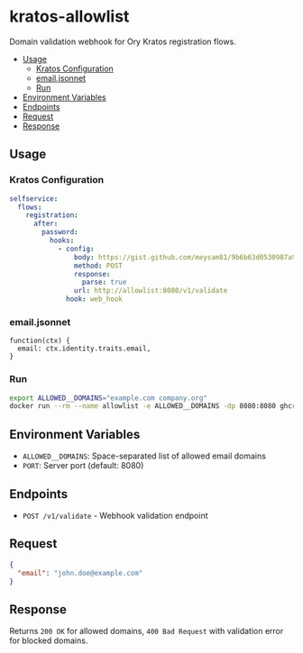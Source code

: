 # kratos-allowlist

Domain validation webhook for Ory Kratos registration flows.

<!-- START doctoc generated TOC please keep comment here to allow auto update -->
<!-- DON'T EDIT THIS SECTION, INSTEAD RE-RUN doctoc TO UPDATE -->

- [Usage](#usage)
  - [Kratos Configuration](#kratos-configuration)
  - [email.jsonnet](#emailjsonnet)
  - [Run](#run)
- [Environment Variables](#environment-variables)
- [Endpoints](#endpoints)
- [Request](#request)
- [Response](#response)

<!-- END doctoc generated TOC please keep comment here to allow auto update -->

## Usage

### Kratos Configuration

```yaml
selfservice:
  flows:
    registration:
      after:
        password:
          hooks:
            - config:
                body: https://gist.github.com/meysam81/9b6b63d0530987a9236d43d21cbec713/raw/513535c2c30eade74537d85d757edd4c1fc18b73/email.jsonnet
                method: POST
                response:
                  parse: true
                url: http://allowlist:8080/v1/validate
              hook: web_hook
```

### email.jsonnet

```jsonnet
function(ctx) {
  email: ctx.identity.traits.email,
}
```

### Run

```bash
export ALLOWED__DOMAINS="example.com company.org"
docker run --rm --name allowlist -e ALLOWED__DOMAINS -dp 8080:8080 ghcr.io/meysam81/kratos-allowlist
```

## Environment Variables

- `ALLOWED__DOMAINS`: Space-separated list of allowed email domains
- `PORT`: Server port (default: 8080)

## Endpoints

- `POST /v1/validate` - Webhook validation endpoint

## Request

```json
{
  "email": "john.doe@example.com"
}
```

## Response

Returns `200 OK` for allowed domains, `400 Bad Request` with validation error for blocked domains.
